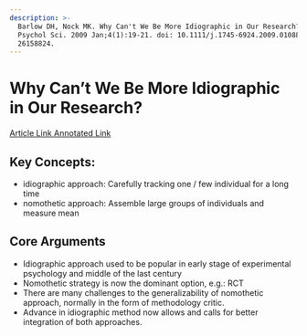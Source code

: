 ```yaml
---
description: >-
  Barlow DH, Nock MK. Why Can't We Be More Idiographic in Our Research? Perspect
  Psychol Sci. 2009 Jan;4(1):19-21. doi: 10.1111/j.1745-6924.2009.01088.x. PMID:
  26158824.
---
```


# Why Can’t We Be More Idiographic in Our Research?

[Article Link  ](https://pubmed.ncbi.nlm.nih.gov/26158824/)[Annotated Link](https://drive.google.com/file/d/1U26VhX1g6Kdhn78yo-XxxQpxh85a8XHU/view?usp=sharing)

## Key Concepts:&#x20;

* idiographic approach: Carefully tracking one / few individual for a long time&#x20;
* nomothetic approach: Assemble large groups of individuals and measure mean&#x20;

## Core Arguments&#x20;

* Idiographic approach used to be popular in early stage of experimental psychology and middle of the last century&#x20;
* Nomothetic strategy is now the dominant option, e.g.: RCT&#x20;
* There are many challenges to the generalizability of nomothetic approach, normally in the form of methodology critic.&#x20;
* Advance in idiographic method now allows and calls for better integration of both approaches. &#x20;
